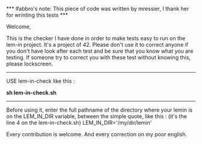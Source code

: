 
*** lfabbro's note: This piece of code was written by mressier, I thank her for wrinting this tests ***

Welcome,

This is the checker I have done in order to make tests easy to run on the lem-in project. It's a project of 42. Please don't use it to correct anyone if you don't have look after each test and be sure that you know what you are testing. If someone try to correct you with these test without knowing this, please lockscreen.

**********************************************************************

USE lem-in-check like this :

**sh lem-in-check.sh**

**********************************************************************

Before using it, enter the full pathname of the directory where your lemin is on the LEM_IN_DIR variable, between the simple quote, like this : (it's the line 4 on the lem-in-check.sh)
LEM_IN_DIR='/my/dir/lemin'

Every contribution is welcome.
And every correction on my poor english.
